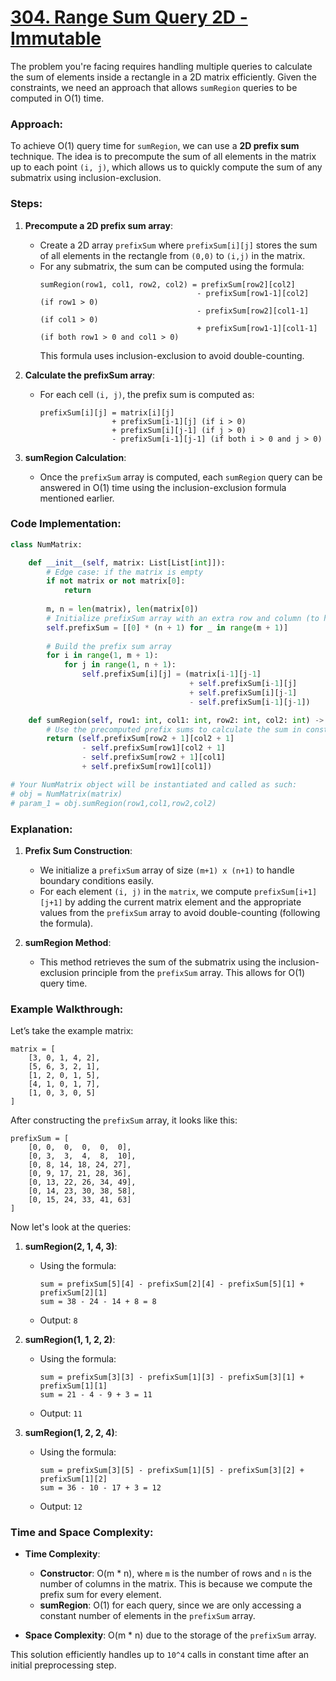 # [304. Range Sum Query 2D - Immutable](https://leetcode.com/problems/range-sum-query-2d-immutable/description/)

The problem you're facing requires handling multiple queries to calculate the sum of elements inside a rectangle in a 2D matrix efficiently. Given the constraints, we need an approach that allows `sumRegion` queries to be computed in O(1) time.

### Approach:
To achieve O(1) query time for `sumRegion`, we can use a **2D prefix sum** technique. The idea is to precompute the sum of all elements in the matrix up to each point `(i, j)`, which allows us to quickly compute the sum of any submatrix using inclusion-exclusion.

### Steps:

1. **Precompute a 2D prefix sum array**:
   - Create a 2D array `prefixSum` where `prefixSum[i][j]` stores the sum of all elements in the rectangle from `(0,0)` to `(i,j)` in the matrix.
   - For any submatrix, the sum can be computed using the formula:
     ```
     sumRegion(row1, col1, row2, col2) = prefixSum[row2][col2]
                                        - prefixSum[row1-1][col2] (if row1 > 0)
                                        - prefixSum[row2][col1-1] (if col1 > 0)
                                        + prefixSum[row1-1][col1-1] (if both row1 > 0 and col1 > 0)
     ```
     This formula uses inclusion-exclusion to avoid double-counting.

2. **Calculate the prefixSum array**:
   - For each cell `(i, j)`, the prefix sum is computed as:
     ```
     prefixSum[i][j] = matrix[i][j]
                     + prefixSum[i-1][j] (if i > 0)
                     + prefixSum[i][j-1] (if j > 0)
                     - prefixSum[i-1][j-1] (if both i > 0 and j > 0)
     ```

3. **sumRegion Calculation**:
   - Once the `prefixSum` array is computed, each `sumRegion` query can be answered in O(1) time using the inclusion-exclusion formula mentioned earlier.

### Code Implementation:

```python
class NumMatrix:

    def __init__(self, matrix: List[List[int]]):
        # Edge case: if the matrix is empty
        if not matrix or not matrix[0]:
            return
        
        m, n = len(matrix), len(matrix[0])
        # Initialize prefixSum array with an extra row and column (to handle edge cases easily)
        self.prefixSum = [[0] * (n + 1) for _ in range(m + 1)]
        
        # Build the prefix sum array
        for i in range(1, m + 1):
            for j in range(1, n + 1):
                self.prefixSum[i][j] = (matrix[i-1][j-1]
                                        + self.prefixSum[i-1][j]
                                        + self.prefixSum[i][j-1]
                                        - self.prefixSum[i-1][j-1])

    def sumRegion(self, row1: int, col1: int, row2: int, col2: int) -> int:
        # Use the precomputed prefix sums to calculate the sum in constant time
        return (self.prefixSum[row2 + 1][col2 + 1]
                - self.prefixSum[row1][col2 + 1]
                - self.prefixSum[row2 + 1][col1]
                + self.prefixSum[row1][col1])

# Your NumMatrix object will be instantiated and called as such:
# obj = NumMatrix(matrix)
# param_1 = obj.sumRegion(row1,col1,row2,col2)
```

### Explanation:

1. **Prefix Sum Construction**:
   - We initialize a `prefixSum` array of size `(m+1) x (n+1)` to handle boundary conditions easily.
   - For each element `(i, j)` in the `matrix`, we compute `prefixSum[i+1][j+1]` by adding the current matrix element and the appropriate values from the `prefixSum` array to avoid double-counting (following the formula).

2. **sumRegion Method**:
   - This method retrieves the sum of the submatrix using the inclusion-exclusion principle from the `prefixSum` array. This allows for O(1) query time.

### Example Walkthrough:

Let’s take the example matrix:

```
matrix = [
    [3, 0, 1, 4, 2],
    [5, 6, 3, 2, 1],
    [1, 2, 0, 1, 5],
    [4, 1, 0, 1, 7],
    [1, 0, 3, 0, 5]
]
```

After constructing the `prefixSum` array, it looks like this:

```
prefixSum = [
    [0, 0,  0,  0,  0,  0],
    [0, 3,  3,  4,  8,  10],
    [0, 8, 14, 18, 24, 27],
    [0, 9, 17, 21, 28, 36],
    [0, 13, 22, 26, 34, 49],
    [0, 14, 23, 30, 38, 58],
    [0, 15, 24, 33, 41, 63]
]
```

Now let's look at the queries:

1. **sumRegion(2, 1, 4, 3)**:
   - Using the formula:
     ```
     sum = prefixSum[5][4] - prefixSum[2][4] - prefixSum[5][1] + prefixSum[2][1]
     sum = 38 - 24 - 14 + 8 = 8
     ```
   - Output: `8`

2. **sumRegion(1, 1, 2, 2)**:
   - Using the formula:
     ```
     sum = prefixSum[3][3] - prefixSum[1][3] - prefixSum[3][1] + prefixSum[1][1]
     sum = 21 - 4 - 9 + 3 = 11
     ```
   - Output: `11`

3. **sumRegion(1, 2, 2, 4)**:
   - Using the formula:
     ```
     sum = prefixSum[3][5] - prefixSum[1][5] - prefixSum[3][2] + prefixSum[1][2]
     sum = 36 - 10 - 17 + 3 = 12
     ```
   - Output: `12`

### Time and Space Complexity:

- **Time Complexity**:
  - **Constructor**: O(m * n), where `m` is the number of rows and `n` is the number of columns in the matrix. This is because we compute the prefix sum for every element.
  - **sumRegion**: O(1) for each query, since we are only accessing a constant number of elements in the `prefixSum` array.

- **Space Complexity**: O(m * n) due to the storage of the `prefixSum` array.

This solution efficiently handles up to `10^4` calls in constant time after an initial preprocessing step.
